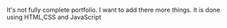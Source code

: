 It's not fully complete portfolio. I want to add there more things. 
It is done using HTML,CSS and JavaScript 
